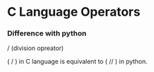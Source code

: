 # C Language Operators

### Difference with python
/ (division opreator)

( / ) in C language is equivalent to ( // ) in python.
